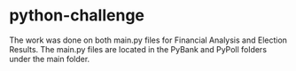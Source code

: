 # python-challenge

The work was done on both main.py files for Financial Analysis and Election Results. The main.py files are located in the PyBank and PyPoll folders under the main folder. 
